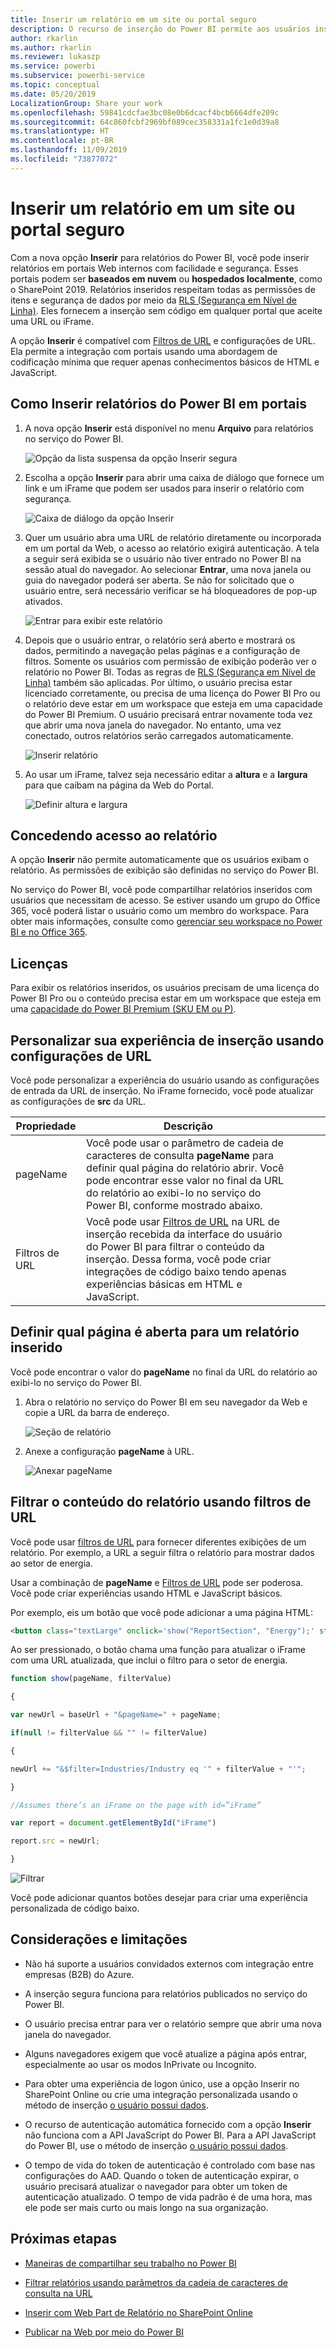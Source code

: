 ```yaml
---
title: Inserir um relatório em um site ou portal seguro
description: O recurso de inserção do Power BI permite aos usuários inserir relatórios em portais da Web internos com facilidade e segurança.
author: rkarlin
ms.author: rkarlin
ms.reviewer: lukaszp
ms.service: powerbi
ms.subservice: powerbi-service
ms.topic: conceptual
ms.date: 05/20/2019
LocalizationGroup: Share your work
ms.openlocfilehash: 59841cdcfae3bc08e0b6dcacf4bcb6664dfe209c
ms.sourcegitcommit: 64c860fcbf2969bf089cec358331a1fc1e0d39a8
ms.translationtype: HT
ms.contentlocale: pt-BR
ms.lasthandoff: 11/09/2019
ms.locfileid: "73877072"
---
```

# <a name="embed-a-report-in-a-secure-portal-or-website"></a>Inserir um relatório em um site ou portal seguro

Com a nova opção **Inserir** para relatórios do Power BI, você pode inserir relatórios em portais Web internos com facilidade e segurança. Esses portais podem ser **baseados em nuvem** ou **hospedados localmente**, como o SharePoint 2019. Relatórios inseridos respeitam todas as permissões de itens e segurança de dados por meio da [RLS (Segurança em Nível de Linha)](service-admin-rls.md). Eles fornecem a inserção sem código em qualquer portal que aceite uma URL ou iFrame. 

A opção **Inserir** é compatível com [Filtros de URL](service-url-filters.md) e configurações de URL. Ela permite a integração com portais usando uma abordagem de codificação mínima que requer apenas conhecimentos básicos de HTML e JavaScript.

## <a name="how-to-embed-power-bi-reports-into-portals"></a>Como **Inserir** relatórios do Power BI em portais

1. A nova opção **Inserir** está disponível no menu **Arquivo** para relatórios no serviço do Power BI.

    ![Opção da lista suspensa da opção Inserir segura](media/service-embed-secure/secure-embed-drop-down-menu.png)

2. Escolha a opção **Inserir** para abrir uma caixa de diálogo que fornece um link e um iFrame que podem ser usados para inserir o relatório com segurança.

    ![Caixa de diálogo da opção Inserir](media/service-embed-secure/secure-embed-code-dialog.png)

3. Quer um usuário abra uma URL de relatório diretamente ou incorporada em um portal da Web, o acesso ao relatório exigirá autenticação. A tela a seguir será exibida se o usuário não tiver entrado no Power BI na sessão atual do navegador. Ao selecionar **Entrar**, uma nova janela ou guia do navegador poderá ser aberta. Se não for solicitado que o usuário entre, será necessário verificar se há bloqueadores de pop-up ativados.

    ![Entrar para exibir este relatório](media/service-embed-secure/secure-embed-sign-in.png)

4. Depois que o usuário entrar, o relatório será aberto e mostrará os dados, permitindo a navegação pelas páginas e a configuração de filtros. Somente os usuários com permissão de exibição poderão ver o relatório no Power BI. Todas as regras de [RLS (Segurança em Nível de Linha)](service-admin-rls.md) também são aplicadas. Por último, o usuário precisa estar licenciado corretamente, ou precisa de uma licença do Power BI Pro ou o relatório deve estar em um workspace que esteja em uma capacidade do Power BI Premium. O usuário precisará entrar novamente toda vez que abrir uma nova janela do navegador. No entanto, uma vez conectado, outros relatórios serão carregados automaticamente.

    ![Inserir relatório](media/service-embed-secure/secure-embed-report.png)

5. Ao usar um iFrame, talvez seja necessário editar a **altura** e a **largura** para que caibam na página da Web do Portal.

    ![Definir altura e largura](media/service-embed-secure/secure-embed-size.png)

## <a name="granting-report-access"></a>Concedendo acesso ao relatório

A opção **Inserir** não permite automaticamente que os usuários exibam o relatório. As permissões de exibição são definidas no serviço do Power BI.

No serviço do Power BI, você pode compartilhar relatórios inseridos com usuários que necessitam de acesso. Se estiver usando um grupo do Office 365, você poderá listar o usuário como um membro do workspace. Para obter mais informações, consulte como [gerenciar seu workspace no Power BI e no Office 365](service-manage-app-workspace-in-power-bi-and-office-365.md).

## <a name="licensing"></a>Licenças

Para exibir os relatórios inseridos, os usuários precisam de uma licença do Power BI Pro ou o conteúdo precisa estar em um workspace que esteja em uma [capacidade do Power BI Premium (SKU EM ou P)](service-admin-premium-purchase.md).

## <a name="customize-your-embed-experience-using-url-settings"></a>Personalizar sua experiência de inserção usando configurações de URL

Você pode personalizar a experiência do usuário usando as configurações de entrada da URL de inserção. No iFrame fornecido, você pode atualizar as configurações de **src** da URL.

| Propriedade  | Descrição  |  |  |  |
|--------------|-----------------------------------------------------------------------------------------------------------------------------------------------------------------------------------------------------------------------|---|---|---|
| pageName  | Você pode usar o parâmetro de cadeia de caracteres de consulta **pageName** para definir qual página do relatório abrir. Você pode encontrar esse valor no final da URL do relatório ao exibi-lo no serviço do Power BI, conforme mostrado abaixo. |  |  |  |
| Filtros de URL  | Você pode usar [Filtros de URL](service-url-filters.md) na URL de inserção recebida da interface do usuário do Power BI para filtrar o conteúdo da inserção. Dessa forma, você pode criar integrações de código baixo tendo apenas experiências básicas em HTML e JavaScript.  |  |  |  |

## <a name="set-which-page-opens-for-an-embedded-report"></a>Definir qual página é aberta para um relatório inserido 

Você pode encontrar o valor do **pageName** no final da URL do relatório ao exibi-lo no serviço do Power BI.

1. Abra o relatório no serviço do Power BI em seu navegador da Web e copie a URL da barra de endereço.

    ![Seção de relatório](media/service-embed-secure/secure-embed-report-section.png)

2. Anexe a configuração **pageName** à URL.

    ![Anexar pageName](media/service-embed-secure/secure-embed-append-page-name.png)

## <a name="filter-report-content-using-url-filters"></a>Filtrar o conteúdo do relatório usando filtros de URL 

Você pode usar [filtros de URL](service-url-filters.md) para fornecer diferentes exibições de um relatório. Por exemplo, a URL a seguir filtra o relatório para mostrar dados ao setor de energia.

Usar a combinação de **pageName** e [Filtros de URL](service-url-filters.md) pode ser poderosa. Você pode criar experiências usando HTML e JavaScript básicos.

Por exemplo, eis um botão que você pode adicionar a uma página HTML:

```html
<button class="textLarge" onclick='show("ReportSection", "Energy");' style="display: inline-block;">Show Energy</button>
```

Ao ser pressionado, o botão chama uma função para atualizar o iFrame com uma URL atualizada, que inclui o filtro para o setor de energia.

```javascript
function show(pageName, filterValue)

{

var newUrl = baseUrl + "&pageName=" + pageName;

if(null != filterValue && "" != filterValue)

{

newUrl += "&$filter=Industries/Industry eq '" + filterValue + "'";

}

//Assumes there’s an iFrame on the page with id=”iFrame”

var report = document.getElementById("iFrame")

report.src = newUrl;

}
```

![Filtrar](media/service-embed-secure/secure-embed-filter.png)

Você pode adicionar quantos botões desejar para criar uma experiência personalizada de código baixo. 

## <a name="considerations-and-limitations"></a>Considerações e limitações

* Não há suporte a usuários convidados externos com integração entre empresas (B2B) do Azure.

* A inserção segura funciona para relatórios publicados no serviço do Power BI.

* O usuário precisa entrar para ver o relatório sempre que abrir uma nova janela do navegador.

* Alguns navegadores exigem que você atualize a página após entrar, especialmente ao usar os modos InPrivate ou Incognito.

* Para obter uma experiência de logon único, use a opção Inserir no SharePoint Online ou crie uma integração personalizada usando o método de inserção [o usuário possui dados](developer/embed-sample-for-your-organization.md). 

* O recurso de autenticação automática fornecido com a opção **Inserir** não funciona com a API JavaScript do Power BI. Para a API JavaScript do Power BI, use o método de inserção [o usuário possui dados](developer/embed-sample-for-your-organization.md). 

* O tempo de vida do token de autenticação é controlado com base nas configurações do AAD. Quando o token de autenticação expirar, o usuário precisará atualizar o navegador para obter um token de autenticação atualizado. O tempo de vida padrão é de uma hora, mas ele pode ser mais curto ou mais longo na sua organização.

## <a name="next-steps"></a>Próximas etapas

* [Maneiras de compartilhar seu trabalho no Power BI](service-how-to-collaborate-distribute-dashboards-reports.md)

* [Filtrar relatórios usando parâmetros da cadeia de caracteres de consulta na URL](service-url-filters.md)

* [Inserir com Web Part de Relatório no SharePoint Online](service-embed-report-spo.md)

* [Publicar na Web por meio do Power BI](service-publish-to-web.md)
